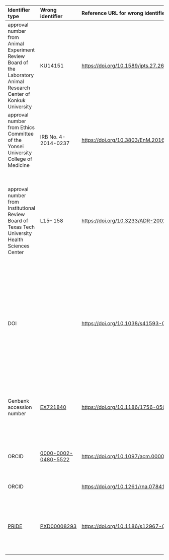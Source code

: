 | Identifier type | Wrong identifier  | Reference URL for wrong identifier | Correct identifier | Reference URL for correct identifier | Comment |
|:--------------|:-----|:-----|:-----|:-----------|:-----------|
| approval number from Animal Experiment Review Board of the Laboratory Animal Research Center of Konkuk University | KU14151 | https://doi.org/10.1589/jpts.27.2671 | none | https://dx.doi.org/10.1589/jpts.27.2671r1 | The article was retracted becuase of a lack of ethical approval, and the originally provided approval number turned out to have been made up. See also [write-up in RetractionWatch](https://retractionwatch.com/2017/03/06/author-says-lied-approval-animal-research/). |
| approval number from Ethics Committee of the Yonsei University College of Medicine  | IRB No. 4-2014-0237 | https://doi.org/10.3803/EnM.2016.31.4.567  | IRB No. 4-2012-0544  | https://doi.org/10.3803/EnM.2020.305 | - both seem to follow the same format<br/>- no (obvious and public) way to resolve either |
| approval number from Institutional Review Board of Texas Tech University Health Sciences Center  |  L15– 158 | https://doi.org/10.3233/ADR-200278 | L06-028 | https://doi.org/10.3233/ADR-219002 | - the original statement also gave the approval date - not clear whether that was wrong as well<br/> - both seem to follow the same format (except for dash & whitespace)<br/>- no (obvious and public) way to resolve either |
| DOI |   | https://doi.org/10.1038/s41593-020-00707-2  | [10.1038/s41593-020-0689-4](https://doi.org/10.1038/s41593-020-0689-4)  | https://doi.org/10.1038/s41593-020-00755-8 | This correction is for a DOI that was stated incorrectly for a reference cited from the original paper. The incorrectly stated DOI is has been corrected in the PDF and HTML versions but is presumably still be available in the paper issue.  |
| Genbank accession number | [EX721840](https://www.ebi.ac.uk/ena/browser/sva/EX721840) | https://doi.org/10.1186/1756-0500-1-47 | [EX722124](https://www.ebi.ac.uk/ena/browser/sva/EX722124) | https://doi.org/10.1186/1756-0500-4-456 | - for both records, version 1 is the only one available but marked as "suppressed"<br/>- both seem to follow the same format<br/>CC BY |
| ORCID  | [0000-0002-0480-5522](https://orcid.org/0000-0002-0480-5522) |  https://doi.org/10.1097/acm.0000000000003089 | [0000-0001-7458-027X](https://orcid.org/0000-0001-7458-027X)  | https://doi.org/10.1097/acm.0000000000003539 | The originally provided ORCID is valid but associated with someone else. |
| ORCID |  | https://doi.org/10.1261/rna.078410.120 | [0000-0002-5805-7195](https://orcid.org/0000-0002-5805-7195) | https://doi.org/10.1261/rna.078885.121 | The originally provided ORCID has been corrected online. |
| [PRIDE](https://www.ebi.ac.uk/pride/) | [PXD00008293](https://www.ebi.ac.uk/pride/archive/projects/PXD00008293)  | https://doi.org/10.1186/s12967-020-02318-8 | [PXD008293](https://www.ebi.ac.uk/pride/archive/projects/PXD008293)  |  https://doi.org/10.1186/s12967-021-02896-1   |  - Superfluous digit probably compatible with regex<br/>- Wrong identifier does not resolve<br/>- CC BY  |
|  |  |  |  |  |  |
